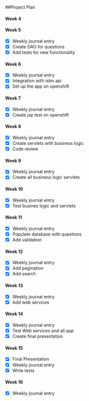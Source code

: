 ##Project Plan

#### Week 4

#### Week 5
- [x] Weekly journal entry
- [x] Create DAO for questions
- [x] Add tests for new functionality
 
#### Week 6
- [x] Weekly journal entry
- [x] Integration with isbn api
- [x] Set up the app on openshift
 
#### Week 7
- [x] Weekly journal entry
- [x] Create jsp test on openshift
 
#### Week 8
- [x] Weekly journal entry
- [x] Create servlets with business logic
- [x] Code review
 
#### Week 9
- [x] Weekly journal entry
- [x] Create all business logic servlets
 
#### Week 10
- [x] Weekly journal entry
- [x] Test busines logic and servlets

#### Week 11
- [x] Weekly journal entry
- [x] Populate database with questions
- [x] Add validation

#### Week 12
- [x] Weekly journal entry
- [x] Add pagination
- [x] Add search

#### Week 13
- [x] Weekly journal entry
- [x] Add web services

#### Week 14
- [x] Weekly journal entry
- [x] Test Web services and all app
- [x] Create final presentation

#### Week 15
- [x] Final Presentation
- [x] Weekly journal entry
- [x] Write tests

#### Week 16
- [x] Weekly journal entry
